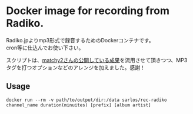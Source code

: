 Docker image for recording from Radiko.
===========================================
Radiko.jpよりmp3形式で録音するためのDockerコンテナです。  
cron等に仕込んでお使い下さい。

スクリプトは、[matchy2さんの公開している成果](https://gist.github.com/matchy2/3956266)を流用させて頂きつつ、MP3タグを打つオプションなどのアレンジを加えました。感謝！

Usage
--------------
    docker run --rm -v path/to/output/dir:/data sarlos/rec-radiko channel_name duration(minuites) [prefix] [album artist]

